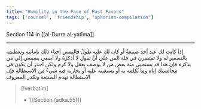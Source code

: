 ```yaml
---
title: "Humility in the Face of Past Favors"
tags: ['counsel', 'friendship', "aphorism-compilation"]
---
```


 Section 114 in [[al-Durra al-yatīma]]

---
إذا كانت لك عند أحد صنيعةٌ أو كان لك عليه طولٌ فالتمس إحياء ذلك بإماتته وتعظيمه بالتصغير له ولا تقتصرن في قلة المن على أنْ تقول لا أذكرُهُ ولا أصغي بسمعي إلى مَن يذكره فإن هذا قد يستحيي منه بعض من لا يوصف بعقل ولا كرم ولكن احذر أن يكون في مجالستك إياه وما تُكلمه به أو تستعينه عليه أو تجاريه فيه شيءٌ من الاستطالة فإن الاستطالة تهدم الصنيعة وتكدر المعروف

> [!verbatim]
> - [[Section (adka.55)]]
